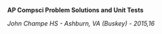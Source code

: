 <b>AP Compsci Problem Solutions and Unit Tests</b>

<i>John Champe HS - Ashburn, VA (Buskey) - 2015,16</i>


